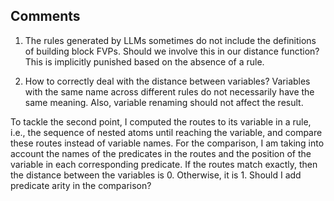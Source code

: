 ## Comments

1. The rules generated by LLMs sometimes do not include the definitions of building block FVPs. Should we involve this in our distance function? This is implicitly punished based on the absence of a rule. 

2. How to correctly deal with the distance between variables? Variables with the same name across different rules do not necessarily have the same meaning. Also, variable renaming should not affect the result.

To tackle the second point, I computed the routes to its variable in a rule, i.e., the sequence of nested atoms until reaching the variable, and compare these routes instead of variable names.
For the comparison, I am taking into account the names of the predicates in the routes and the position of the variable in each corresponding predicate.
If the routes match exactly, then the distance between the variables is 0. Otherwise, it is 1.
Should I add predicate arity in the comparison?


